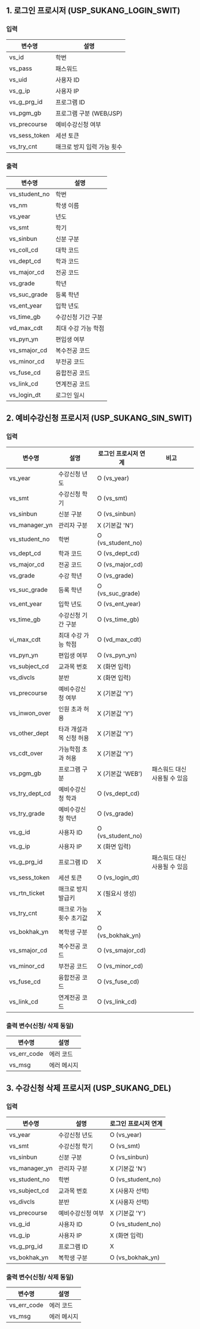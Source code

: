 
## 1. 로그인 프로시저 (USP_SUKANG_LOGIN_SWIT)

### 입력

| 변수명           | 설명                |
| ------------- | ----------------- |
| vs_id         | 학번                |
| vs_pass       | 패스워드              |
| vs_uid        | 사용자 ID            |
| vs_g_ip       | 사용자 IP            |
| vs_g_prg_id   | 프로그램 ID           |
| vs_pgm_gb     | 프로그램 구분 (WEB/JSP) |
| vs_precourse  | 예비수강신청 여부         |
| vs_sess_token | 세션 토큰             |
| vs_try_cnt    | 매크로 방지 입력 가능 횟수   |

### 출력

| 변수명 | 설명 |
|--------|------|
| vs_student_no | 학번 |
| vs_nm | 학생 이름 |
| vs_year | 년도 |
| vs_smt | 학기 |
| vs_sinbun | 신분 구분 |
| vs_coll_cd | 대학 코드 |
| vs_dept_cd | 학과 코드 |
| vs_major_cd | 전공 코드 |
| vs_grade | 학년 |
| vs_suc_grade | 등록 학년 |
| vs_ent_year | 입학 년도 |
| vs_time_gb | 수강신청 기간 구분 |
| vd_max_cdt | 최대 수강 가능 학점 |
| vs_pyn_yn | 편입생 여부 |
| vs_smajor_cd | 복수전공 코드 |
| vs_minor_cd | 부전공 코드 |
| vs_fuse_cd | 융합전공 코드 |
| vs_link_cd | 연계전공 코드 |
| vs_login_dt | 로그인 일시 |

## 2. 예비수강신청 프로시저 (USP_SUKANG_SIN_SWIT)

### 입력

| 변수명            | 설명            | 로그인 프로시저 연계       | 비고               |
| -------------- | ------------- | ----------------- | ---------------- |
| vs_year        | 수강신청 년도       | O (vs_year)       |                  |
| vs_smt         | 수강신청 학기       | O (vs_smt)        |                  |
| vs_sinbun      | 신분 구분         | O (vs_sinbun)     |                  |
| vs_manager_yn  | 관리자 구분        | X (기본값 'N')       |                  |
| vs_student_no  | 학번            | O (vs_student_no) |                  |
| vs_dept_cd     | 학과 코드         | O (vs_dept_cd)    |                  |
| vs_major_cd    | 전공 코드         | O (vs_major_cd)   |                  |
| vs_grade       | 수강 학년         | O (vs_grade)      |                  |
| vs_suc_grade   | 등록 학년         | O (vs_suc_grade)  |                  |
| vs_ent_year    | 입학 년도         | O (vs_ent_year)   |                  |
| vs_time_gb     | 수강신청 기간 구분    | O (vs_time_gb)    |                  |
| vi_max_cdt     | 최대 수강 가능 학점   | O (vd_max_cdt)    |                  |
| vs_pyn_yn      | 편입생 여부        | O (vs_pyn_yn)     |                  |
| vs_subject_cd  | 교과목 번호        | X (화면 입력)         |                  |
| vs_divcls      | 분반            | X (화면 입력)         |                  |
| vs_precourse   | 예비수강신청 여부     | X (기본값 'Y')       |                  |
| vs_inwon_over  | 인원 초과 허용      | X (기본값 'Y')       |                  |
| vs_other_dept  | 타과 개설과목 신청 허용 | X (기본값 'Y')       |                  |
| vs_cdt_over    | 가능학점 초과 허용    | X (기본값 'Y')       |                  |
| vs_pgm_gb      | 프로그램 구분       | X (기본값 'WEB')     | 패스워드 대신 사용될 수 있음 |
| vs_try_dept_cd | 예비수강신청 학과     | O (vs_dept_cd)    |                  |
| vs_try_grade   | 예비수강신청 학년     | O (vs_grade)      |                  |
| vs_g_id        | 사용자 ID        | O (vs_student_no) |                  |
| vs_g_ip        | 사용자 IP        | X (화면 입력)         |                  |
| vs_g_prg_id    | 프로그램 ID       | X                 | 패스워드 대신 사용될 수 있음 |
| vs_sess_token  | 세션 토큰         | O (vs_login_dt)   |                  |
| vs_rtn_ticket  | 매크로 방지 발급키    | X (필요시 생성)        |                  |
| vs_try_cnt     | 매크로 가능 횟수 초기값 | X                 |                  |
| vs_bokhak_yn   | 복학생 구분        | O (vs_bokhak_yn)  |                  |
| vs_smajor_cd   | 복수전공 코드       | O (vs_smajor_cd)  |                  |
| vs_minor_cd    | 부전공 코드        | O (vs_minor_cd)   |                  |
| vs_fuse_cd     | 융합전공 코드       | O (vs_fuse_cd)    |                  |
| vs_link_cd     | 연계전공 코드       | O (vs_link_cd)    |                  |
### 출력 변수(신청/ 삭제 동일)

| 변수명 | 설명 |
|--------|------|
| vs_err_code | 에러 코드 |
| vs_msg | 에러 메시지 |

## 3. 수강신청 삭제 프로시저 (USP_SUKANG_DEL)

### 입력

| 변수명           | 설명        | 로그인 프로시저 연계       |
| ------------- | --------- | ----------------- |
| vs_year       | 수강신청 년도   | O (vs_year)       |
| vs_smt        | 수강신청 학기   | O (vs_smt)        |
| vs_sinbun     | 신분 구분     | O (vs_sinbun)     |
| vs_manager_yn | 관리자 구분    | X (기본값 'N')       |
| vs_student_no | 학번        | O (vs_student_no) |
| vs_subject_cd | 교과목 번호    | X (사용자 선택)        |
| vs_divcls     | 분반        | X (사용자 선택)        |
| vs_precourse  | 예비수강신청 여부 | X (기본값 'Y')       |
| vs_g_id       | 사용자 ID    | O (vs_student_no) |
| vs_g_ip       | 사용자 IP    | X (화면 입력)         |
| vs_g_prg_id   | 프로그램 ID   | X                 |
| vs_bokhak_yn  | 복학생 구분    | O (vs_bokhak_yn)  |

### 출력 변수(신청/ 삭제 동일)

| 변수명 | 설명 |
|--------|------|
| vs_err_code | 에러 코드 |
| vs_msg | 에러 메시지 |
